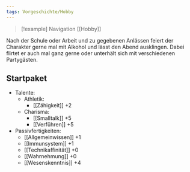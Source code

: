 ```yaml
---
tags: Vorgeschichte/Hobby
---
```

> [!example] Navigation 
>  [[Hobby]]

Nach der Schule oder Arbeit und zu gegebenen Anlässen feiert der Charakter gerne mal mit Alkohol und lässt den Abend ausklingen. Dabei flirtet er auch mal ganz gerne oder unterhält sich mit verschiedenen Partygästen. 


## Startpaket
- Talente:
	- Athletik:
		- [[Zähigkeit]] +2
	- Charisma:
		- [[Smalltalk]] +5
		- [[Verführen]] +5
- Passivfertigkeiten:
	- [[Allgemeinwissen]] +1
	- [[Immunsystem]] +1
	- [[Technikaffinität]] +0
	- [[Wahrnehmung]] +0
	- [[Wesenskenntnis]] +4